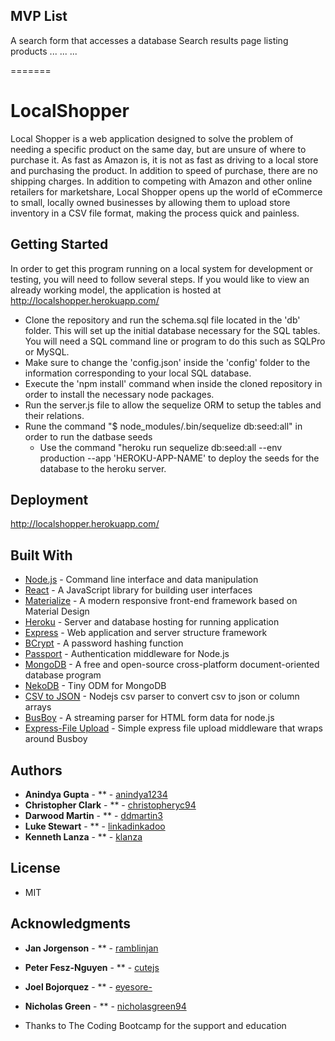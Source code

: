 ## MVP List
A search form that accesses a database
Search results page listing products
...
...
...

=======
# LocalShopper

Local Shopper is a web application designed to solve the problem of needing a specific product on the same day, but are unsure of where to purchase it. As fast as Amazon is, it is not as fast as driving to a local store and purchasing the product. In addition to speed of purchase, there are no shipping charges. In addition to competing with Amazon and other online retailers for marketshare, Local Shopper opens up the world of eCommerce to small, locally owned businesses by allowing them to upload store inventory in a CSV file format, making the process quick and painless.

## Getting Started

In order to get this program running on a local system for development or testing, you will need to follow several steps. If you would like to view an already working model, the application is hosted at http://localshopper.herokuapp.com/

* Clone the repository and run the schema.sql file located in the 'db' folder. This will set up the initial database necessary for the SQL tables. You will need a SQL command line or program to do this such as SQLPro or MySQL.
* Make sure to change the 'config.json' inside the 'config' folder to the information corresponding to your local SQL database.
* Execute the 'npm install' command when inside the cloned repository in order to install the necessary node packages.
* Run the server.js file to allow the sequelize ORM to setup the tables and their relations.
* Rune the command "$ node_modules/.bin/sequelize db:seed:all" in order to run the datbase seeds
	* Use the command "heroku run sequelize db:seed:all --env production --app 'HEROKU-APP-NAME' to deploy the seeds for the database to the heroku server.

## Deployment

http://localshopper.herokuapp.com/

## Built With

* [Node.js](https://nodejs.org/en/) - Command line interface and data manipulation
* [React](https://reactjs.org/) - A JavaScript library for building user interfaces
* [Materialize](http://materializecss.com/) - A modern responsive front-end framework based on Material Design
* [Heroku](https://www.heroku.com/) - Server and database hosting for running application
* [Express](https://expressjs.com) - Web application and server structure framework
* [BCrypt](https://www.npmjs.com/package/bcrypt) - A password hashing function
* [Passport](http://www.passportjs.org/) - Authentication middleware for Node.js
* [MongoDB](https://www.mongodb.com) -  A free and open-source cross-platform document-oriented database program
* [NekoDB](https://www.npmjs.com/package/nekodb) - Tiny ODM for MongoDB
* [CSV to JSON](https://www.npmjs.com/package/csvtojson) - Nodejs csv parser to convert csv to json or column arrays
* [BusBoy](https://github.com/mscdex/busboy) - A streaming parser for HTML form data for node.js
* [Express-File Upload](https://www.npmjs.com/package/express-fileupload) - Simple express file upload middleware that wraps around Busboy

## Authors

* **Anindya Gupta** - ** - [anindya1234](https://github.com/anindya1234)
* **Christopher Clark** - ** - [christopheryc94](https://github.com/christopheryc94)
* **Darwood Martin** - ** - [ddmartin3](https://github.com/ddmartin3)
* **Luke Stewart** - ** - [linkadinkadoo](https://github.com/luke-stewart)
* **Kenneth Lanza** - ** - [klanza](https://github.com/klanza)

## License

* MIT

## Acknowledgments

* **Jan Jorgenson** - ** - [ramblinjan](https://github.com/ramblinjan)
* **Peter Fesz-Nguyen** - ** - [cutejs](https://github.com/cutejs)
* **Joel Bojorquez** - ** - [eyesore-](https://github.com/eyesore-)
* **Nicholas Green** - ** - [nicholasgreen94](https://github.com/nicholasgreen94)

* Thanks to The Coding Bootcamp for the support and education